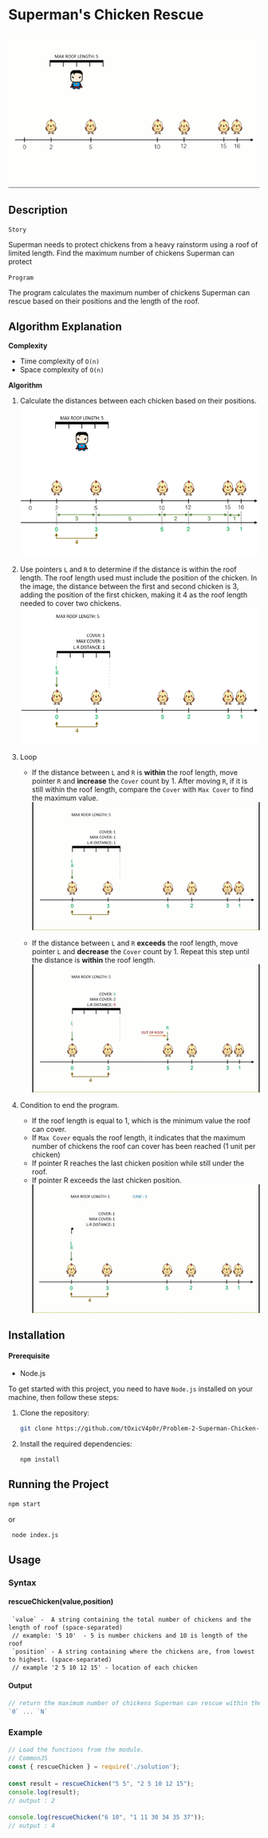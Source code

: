 # Superman's Chicken Rescue
![enter image description here](https://github.com/tOxicV4p0r/Problem-2-Superman-Chicken-Rescue/blob/main/resources/images/step00.gif?raw=true)

## Description
`Story`

Superman needs to protect chickens from a heavy rainstorm using a roof of limited
length. Find the maximum number of chickens Superman can protect

`Program`

The program calculates the maximum number of chickens Superman can rescue based on their positions and the length of the roof.

## Algorithm Explanation
**Complexity**
- Time complexity of `O(n)`
- Space complexity of `O(n)`

**Algorithm**
1. Calculate the distances between each chicken based on their positions.
![enter image description here](https://github.com/tOxicV4p0r/Problem-2-Superman-Chicken-Rescue/blob/main/resources/images/step01.png?raw=true)

2. Use pointers `L` and `R` to determine if the distance is within the roof length. The roof length used must include the position of the chicken. In the image, the distance between the first and second chicken is 3, adding the position of the first chicken, making it 4 as the roof length needed to cover two chickens.
![enter image description here](https://github.com/tOxicV4p0r/Problem-2-Superman-Chicken-Rescue/blob/main/resources/images/step02.png?raw=true)

3. Loop
   - If the distance between `L` and `R` is **within** the roof length, move pointer `R` and **increase** the `Cover` count by 1. After moving `R`, if it is still within the roof length, compare the `Cover` with `Max Cover` to find the maximum value.
   ![enter image description here](https://github.com/tOxicV4p0r/Problem-2-Superman-Chicken-Rescue/blob/main/resources/images/step031.gif?raw=true)

   - If the distance between `L` and `R` **exceeds** the roof length, move pointer `L` and **decrease** the `Cover` count by 1. Repeat this step until the distance is **within** the roof length.
   ![enter image description here](https://github.com/tOxicV4p0r/Problem-2-Superman-Chicken-Rescue/blob/main/resources/images/step032.gif?raw=true)

4. Condition to end the program.
   - If the roof length is equal to 1, which is the minimum value the roof can cover.
   - If `Max Cover` equals the roof length, it indicates that the maximum number of chickens the roof can cover has been reached (1 unit per chicken)
   - If pointer R reaches the last chicken position while still under the roof.
   - If pointer R exceeds the last chicken position.
   ![enter image description here](https://github.com/tOxicV4p0r/Problem-2-Superman-Chicken-Rescue/blob/main/resources/images/step04.gif?raw=true)

## Installation

#### Prerequisite
- Node.js

To get started with this project, you need to have `Node.js` installed on your machine, then follow these steps:

1. Clone the repository:
   ```bash
   git clone https://github.com/tOxicV4p0r/Problem-2-Superman-Chicken-Rescue.git

2. Install the required dependencies:
   ```bash
   npm install

## Running the Project

   ```bash
   npm start
   ```
or
   ```bash
    node index.js
   ```
## Usage
### Syntax
#### rescueChicken(value,position)
```
 `value` -  A string containing the total number of chickens and the length of roof (space-separated)
 // example: '5 10'  - 5 is number chickens and 10 is length of the roof
 `position` - A string containing where the chickens are, from lowest to highest. (space-separated)
 // example '2 5 10 12 15' - location of each chicken
```
#### Output
```javascript
// return the maximum number of chickens Superman can rescue within the roof length
`0` ... `N`
```
### Example
```javascript
// Load the functions from the module.
// CommonJS
const { rescueChicken } = require('./solution');

const result = rescueChicken("5 5", "2 5 10 12 15");
console.log(result);
// output : 2

console.log(rescueChicken("6 10", "1 11 30 34 35 37"));
// output : 4
```